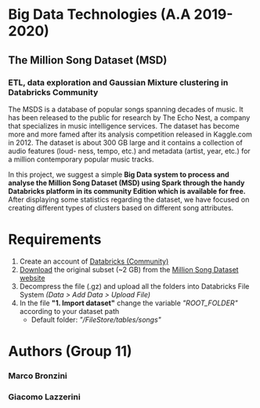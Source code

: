 # Big Data Technologies (A.A 2019-2020)
## The Million Song Dataset (MSD)
### ETL, data exploration and Gaussian Mixture clustering in Databricks Community
The MSDS is a database of popular songs spanning decades of music. It has been released to the public for research by The Echo Nest, a company that specializes in music intelligence services. The dataset has become more and more famed after its analysis competition released in Kaggle.com in 2012. 
The dataset is about 300 GB large and it contains a collection of audio features (loud- ness, tempo, etc.) and metadata (artist, year, etc.) for a million contemporary popular music tracks.

In this project, we suggest a simple **Big Data system to process and analyse the Million Song Dataset (MSD) using Spark through the handy Databricks platform in its community Edition which is available for free.** After displaying some statistics regarding the dataset, we have focused on creating different types of clusters based on different song attributes.

# Requirements
1. Create an account of [Databricks (Community)](https://community.cloud.databricks.com/)
2. [Download](http://static.echonest.com/millionsongsubset_full.tar.gz) the original subset (~2 GB) from the [Million Song Dataset website](http://millionsongdataset.com/)
3. Decompress the file (.gz) and upload all the folders into Databricks File System *(Data > Add Data > Upload File)*
4. In the file **"1. Import dataset"** change the variable *"ROOT_FOLDER"* according to your dataset path 
    - Default folder: *"/FileStore/tables/songs"*

# Authors (Group 11)
### Marco Bronzini
### Giacomo Lazzerini 

